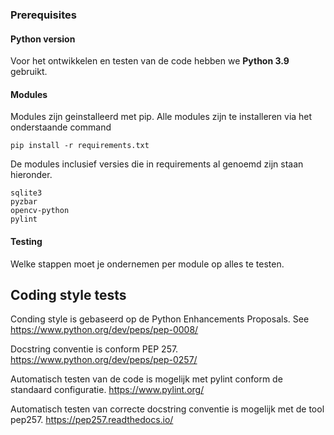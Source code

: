 ### **Prerequisites**
#### Python version
Voor het ontwikkelen en testen van de code hebben we **Python 3.9** gebruikt.

#### Modules
Modules zijn geinstalleerd met pip. Alle modules zijn te installeren via het onderstaande command
```
pip install -r requirements.txt
```

De modules inclusief versies die in requirements al genoemd zijn staan hieronder.
```
sqlite3
pyzbar
opencv-python
pylint

```

#### Testing

Welke stappen moet je ondernemen per module op alles te testen.

## **Coding style tests**
Conding style is gebaseerd op de Python Enhancements Proposals.
See https://www.python.org/dev/peps/pep-0008/

Docstring conventie is conform PEP 257.
https://www.python.org/dev/peps/pep-0257/

Automatisch testen van de code is mogelijk met pylint conform de standaard configuratie.
https://www.pylint.org/

Automatisch testen van correcte docstring conventie is mogelijk met de tool pep257.
https://pep257.readthedocs.io/


